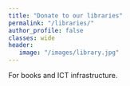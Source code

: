 ```yaml
---
title: "Donate to our libraries"
permalink: "/libraries/"
author_profile: false
classes: wide
header:
   image: "/images/library.jpg"
---
```

For books and ICT infrastructure.